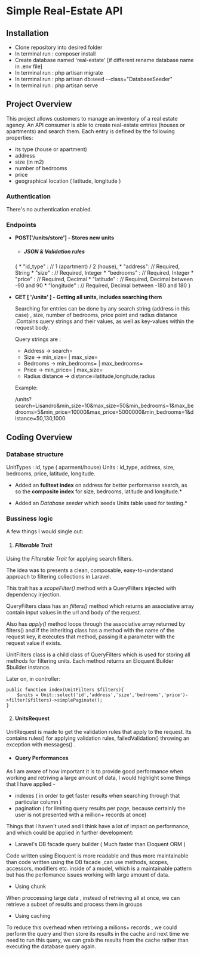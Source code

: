 # Simple Real-Estate API

## Installation

-  Clone repository into desired folder
-  In terminal run : composer install
-  Create database named 'real-estate' [if different rename database name in .env file]
-  In terminal run : php artisan migrate
-  In terminal run : php artisan db:seed --class="DatabaseSeeder"
-  In terminal run : php artisan serve

## Project Overview

This project  allows customers to manage an inventory of a real estate agency. An API consumer is able to create real-estate entries (houses or apartments) and search them. Each entry is defined by the following properties:
- its type (house or apartment)
- address
- size (in m2)
-  number of bedrooms
- price
- geographical location ( latitude, longitude )

###  Authentication
There's no authentication enabled.

### Endpoints

* **POST['/units/store'] - Stores new units**

    - ##### JSON & Validation rules

    {
      * "id_type" : // 1 (apartment) / 2 (house),
      * "address": // Required, String
      * "size" : // Required, Integer
      * "bedrooms" : // Required, Integer
      * "price" : // Required, Decimal
      * "latitude" : // Required, Decimal between -90 and 90
      * "longitude" : // Required, Decimal between -180 and 180
    }



* **GET [ '/units' ] - Getting all units, includes searching them**

  Searching for entries can be done by any search string (address in this case) , size, number of bedrooms, price point and radius distance .Contains query strings and their values, as well as key-values within the request body.

  Query strings are :
    - Address ->  search=
    - Size -> min_size=  | max_size=
    - Bedrooms -> min_bedrooms=  |  max_bedrooms=
    - Price -> min_price= | max_size=
    - Radius distance -> distance=latitude,longitude,radius

  Example:

  /units?search=Lisandro&min_size=10&max_size=50&min_bedrooms=1&max_bedrooms=5&min_price=10000&max_price=5000000&min_bedrooms=1&distance=50,130,1000


## Coding Overview

### Database structure
UnitTypes : id, type ( aparment/house)
Units : id_type, address, size, bedrooms, price, latitude, longitude.

* Added an **fulltext index** on address for better performanse search, as so the **composite index** for size, bedrooms, latitude and longitude.*

* Added an *Database seeder* which seeds Units table used for testing.*

### Bussiness logic

A few things I would single out:
1. #### _Filterable Trait_

Using the *Filterable Trait* for applying search filters.

The idea was to presents a clean, composable, easy-to-understand approach to filtering collections in Laravel.

This trait has a *scopeFilter()* method with a QueryFilters injected with dependency injection.

QueryFilters class has an *filters()* method which returns an associative array contain input values in the url and body of the request.

Also has *apply()* method loops through the associative array returned by filters() and if the inheriting class has a method with the name of the request key, it executes that method, passing it a parameter with the request value if exists.

UnitFilters class is a child class of QueryFilters which is used for storing all methods for filtering units. Each method returns an Eloquent Builder $builder instance.

Later on, in controller:

    public function index(UnitFilters $filters){  
	    $units = Unit::select('id','address','size','bedrooms','price')->filter($filters)->simplePaginate(); 
    }

2. #### UnitsRequest

UnitRequest  is made to get the validation rules that apply to the request.
Its contains rules() for applying validation rules,
failedValidation() throwing an exception with messages() .

- #### Query Performances
As I am aware of how important it is to provide good performance when working and retriving a large amount of data, I would highlight some things that I have applied -

- indexes  ( in order to get faster results when searching through that particular column )
-  pagination ( for limiting query results per page, because certainly the user is not presented with a million+ records at once)

Things that I haven't used and I think have a lot of impact on performance, and which could be applied in further development:

- Laravel's DB facade query builder ( Much faster than Eloquent ORM )

Code written using Eloquent is more readable and thus more maintainable than code written using the DB facade ,can use methods, scopes, accessors, modifiers etc. inside of a model, which is a maintainable pattern but has the perfomance issues working with large amount of data.


- Using chunk

When proccessing large data , instead of retrieving all at once, we can retrieve a subset of results and process them in groups

- Using  caching

To reduce this overhead when retriving a milions+ records , we could perform the query and then store its results in the cache and next time we need to run this query, we can grab the results from the cache rather than executing the database query again.
  
